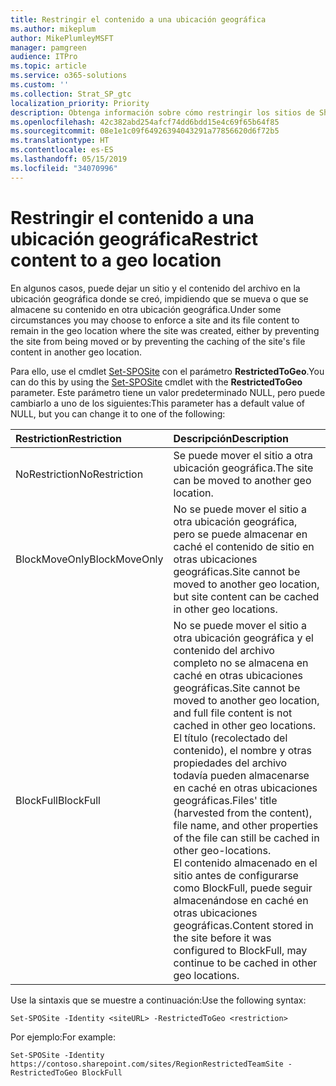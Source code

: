 ```yaml
---
title: Restringir el contenido a una ubicación geográfica
ms.author: mikeplum
author: MikePlumleyMSFT
manager: pamgreen
audience: ITPro
ms.topic: article
ms.service: o365-solutions
ms.custom: ''
ms.collection: Strat_SP_gtc
localization_priority: Priority
description: Obtenga información sobre cómo restringir los sitios de SharePoint a una ubicación geográfica especificada en un entorno multigeográfico.
ms.openlocfilehash: 42c382abd254afcf74dd6bdd15e4c69f65b64f85
ms.sourcegitcommit: 08e1e1c09f64926394043291a77856620d6f72b5
ms.translationtype: HT
ms.contentlocale: es-ES
ms.lasthandoff: 05/15/2019
ms.locfileid: "34070996"
---
```

# <a name="restrict-content-to-a-geo-location"></a><span data-ttu-id="c2941-103">Restringir el contenido a una ubicación geográfica</span><span class="sxs-lookup"><span data-stu-id="c2941-103">Restrict content to a geo location</span></span>

<span data-ttu-id="c2941-104">En algunos casos, puede dejar un sitio y el contenido del archivo en la ubicación geográfica donde se creó, impidiendo que se mueva o que se almacene su contenido en otra ubicación geográfica.</span><span class="sxs-lookup"><span data-stu-id="c2941-104">Under some circumstances you may choose to enforce a site and its file content to remain in the geo location where the site was created, either by preventing the site from being moved or by preventing the caching of the site's file content in another geo location.</span></span>

<span data-ttu-id="c2941-105">Para ello, use el cmdlet [Set-SPOSite](https://docs.microsoft.com/powershell/module/sharepoint-online/set-sposite) con el parámetro **RestrictedToGeo**.</span><span class="sxs-lookup"><span data-stu-id="c2941-105">You can do this by using the [Set-SPOSite](https://docs.microsoft.com/powershell/module/sharepoint-online/set-sposite) cmdlet with the **RestrictedToGeo** parameter.</span></span> <span data-ttu-id="c2941-106">Este parámetro tiene un valor predeterminado NULL, pero puede cambiarlo a uno de los siguientes:</span><span class="sxs-lookup"><span data-stu-id="c2941-106">This parameter has a default value of NULL, but you can change it to one of the following:</span></span>

|<span data-ttu-id="c2941-107">Restriction</span><span class="sxs-lookup"><span data-stu-id="c2941-107">Restriction</span></span>|<span data-ttu-id="c2941-108">Descripción</span><span class="sxs-lookup"><span data-stu-id="c2941-108">Description</span></span>|
|:----------|:----------|
|<span data-ttu-id="c2941-109">NoRestriction</span><span class="sxs-lookup"><span data-stu-id="c2941-109">NoRestriction</span></span>|<span data-ttu-id="c2941-110">Se puede mover el sitio a otra ubicación geográfica.</span><span class="sxs-lookup"><span data-stu-id="c2941-110">The site can be moved to another geo location.</span></span>|
|<span data-ttu-id="c2941-111">BlockMoveOnly</span><span class="sxs-lookup"><span data-stu-id="c2941-111">BlockMoveOnly</span></span>|<span data-ttu-id="c2941-112">No se puede mover el sitio a otra ubicación geográfica, pero se puede almacenar en caché el contenido de sitio en otras ubicaciones geográficas.</span><span class="sxs-lookup"><span data-stu-id="c2941-112">Site cannot be moved to another geo location, but site content can be cached in other geo locations.</span></span>|
|<span data-ttu-id="c2941-113">BlockFull</span><span class="sxs-lookup"><span data-stu-id="c2941-113">BlockFull</span></span>|<span data-ttu-id="c2941-114">No se puede mover el sitio a otra ubicación geográfica y el contenido del archivo completo no se almacena en caché en otras ubicaciones geográficas.</span><span class="sxs-lookup"><span data-stu-id="c2941-114">Site cannot be moved to another geo location, and full file content is not cached in other geo locations.</span></span> <span data-ttu-id="c2941-115">El título (recolectado del contenido), el nombre y otras propiedades del archivo todavía pueden almacenarse en caché en otras ubicaciones geográficas.</span><span class="sxs-lookup"><span data-stu-id="c2941-115">Files' title (harvested from the content), file name, and other properties of the file can still be cached in other geo-locations.</span></span><br><span data-ttu-id="c2941-116">El contenido almacenado en el sitio antes de configurarse como BlockFull, puede seguir almacenándose en caché en otras ubicaciones geográficas.</span><span class="sxs-lookup"><span data-stu-id="c2941-116">Content stored in the site before it was configured to BlockFull, may continue to be cached in other geo locations.</span></span>|

<span data-ttu-id="c2941-117">Use la sintaxis que se muestre a continuación:</span><span class="sxs-lookup"><span data-stu-id="c2941-117">Use the following syntax:</span></span>

`Set-SPOSite -Identity <siteURL> -RestrictedToGeo <restriction>`

<span data-ttu-id="c2941-118">Por ejemplo:</span><span class="sxs-lookup"><span data-stu-id="c2941-118">For example:</span></span>

`Set-SPOSite -Identity https://contoso.sharepoint.com/sites/RegionRestrictedTeamSite -RestrictedToGeo BlockFull`
